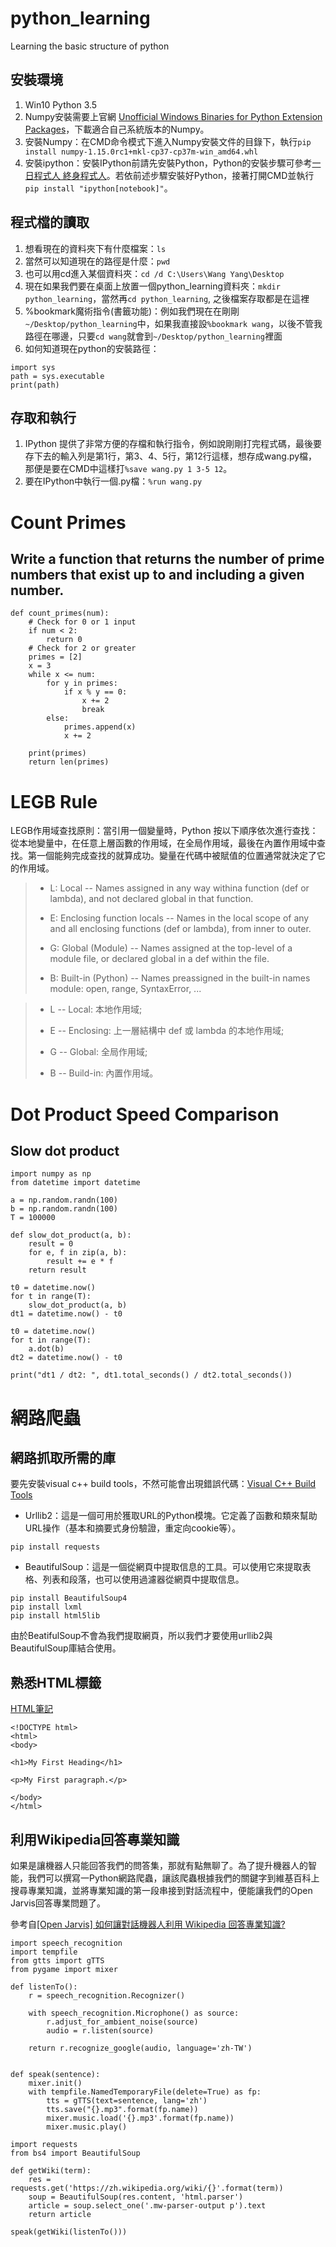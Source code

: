 # python_learning
Learning the basic structure of python

## 安裝環境

1. Win10 Python 3.5
2. Numpy安裝需要上官網 [Unofficial Windows Binaries for Python Extension Packages](https://pypi.python.org/pypi/numpy)，下載適合自己系統版本的Numpy。
3. 安裝Numpy：在CMD命令模式下進入Numpy安裝文件的目錄下，執行`pip install numpy-1.15.0rc1+mkl-cp37-cp37m-win_amd64.whl`
4. 安裝ipython：安裝IPython前請先安裝Python，Python的安裝步驟可參考[一日程式人 終身程式人](http://pg-code.blogspot.com/2014/10/python.html)。若依前述步驟安裝好Python，接著打開CMD並執行`pip install "ipython[notebook]"`。

## 程式檔的讀取

1. 想看現在的資料夾下有什麼檔案：`ls`
2. 當然可以知道現在的路徑是什麼：`pwd`
3. 也可以用cd進入某個資料夾：`cd /d C:\Users\Wang Yang\Desktop`
4. 現在如果我們要在桌面上放置一個python_learning資料夾：`mkdir python_learning`，當然再`cd python_learning`, 之後檔案存取都是在這裡
5. %bookmark魔術指令(書籤功能)：例如我們現在在剛剛`~/Desktop/python_learning`中，如果我直接設`%bookmark wang`，以後不管我路徑在哪邊，只要`cd wang`就會到`~/Desktop/python_learning`裡面
6. 如何知道現在python的安裝路徑：

```
import sys
path = sys.executable
print(path)
```

## 存取和執行

1. IPython 提供了非常方便的存檔和執行指令，例如說剛剛打完程式碼，最後要存下去的輸入列是第1行，第3、4、5行，第12行這樣，想存成wang.py檔，那便是要在CMD中這樣打`%save wang.py 1 3-5 12`。
2. 要在IPython中執行一個.py檔：`%run wang.py`

# Count Primes

## Write a function that returns the number of prime numbers that exist up to and including a given number.

```
def count_primes(num):
	# Check for 0 or 1 input
	if num < 2:
		return 0
	# Check for 2 or greater
	primes = [2]
	x = 3
	while x <= num:
		for y in primes:
			if x % y == 0:
				x += 2
				break
		else:
			primes.append(x)
			x += 2
			
	print(primes)
	return len(primes)
```

# LEGB Rule

LEGB作用域查找原則：當引用一個變量時，Python 按以下順序依次進行查找：從本地變量中，在任意上層函數的作用域，在全局作用域，最後在內置作用域中查找。第一個能夠完成查找的就算成功。變量在代碼中被賦值的位置通常就決定了它的作用域。

>* L: Local -- Names assigned in any way withina function (def or lambda), and not declared global in that function.
>
>* E: Enclosing function locals -- Names in the local scope of any and all enclosing functions (def or lambda), from inner to outer.
>
>* G: Global (Module) -- Names assigned at the top-level of a module file, or declared global in a def within the file.
>
>* B: Built-in (Python) -- Names preassigned in the built-in names module: open, range, SyntaxError, ...

>* L -- Local: 本地作用域;
>
>* E -- Enclosing: 上一層結構中 def 或 lambda 的本地作用域;
>
>* G -- Global: 全局作用域;
>
>* B -- Build-in: 內置作用域。

# Dot Product Speed Comparison

## Slow dot product

```
import numpy as np
from datetime import datetime

a = np.random.randn(100)
b = np.random.randn(100)
T = 100000

def slow_dot_product(a, b):
	result = 0
	for e, f in zip(a, b):
		result += e * f
	return result

t0 = datetime.now()
for t in range(T):
	slow_dot_product(a, b)
dt1 = datetime.now() - t0

t0 = datetime.now()
for t in range(T):
	a.dot(b)
dt2 = datetime.now() - t0

print("dt1 / dt2: ", dt1.total_seconds() / dt2.total_seconds())
```

# 網路爬蟲

## 網路抓取所需的庫

要先安裝visual c++ build tools，不然可能會出現錯誤代碼：[Visual C++ Build Tools](https://visualstudio.microsoft.com/visual-cpp-build-tools/)

* Urllib2：這是一個可用於獲取URL的Python模塊。它定義了函數和類來幫助URL操作（基本和摘要式身份驗證，重定向cookie等）。
```
pip install requests
```
* BeautifulSoup：這是一個從網頁中提取信息的工具。可以使用它來提取表格、列表和段落，也可以使用過濾器從網頁中提取信息。
```
pip install BeautifulSoup4
pip install lxml
pip install html5lib
```

由於BeatifulSoup不會為我們提取網頁，所以我們才要使用urllib2與BeautifulSoup庫結合使用。

## 熟悉HTML標籤

[HTML筆記](https://kknews.cc/tech/b2kjya6.html)

```
<!DOCTYPE html>
<html>
<body>

<h1>My First Heading</h1>

<p>My First paragraph.</p>

</body>
</html>
```

## 利用Wikipedia回答專業知識

如果是讓機器人只能回答我們的問答集，那就有點無聊了。為了提升機器人的智能，我們可以撰寫一Python網路爬蟲，讓該爬蟲根據我們的關鍵字到維基百科上搜尋專業知識，並將專業知識的第一段串接到對話流程中，便能讓我們的Open Jarvis回答專業問題了。

參考自[[Open Jarvis] 如何讓對話機器人利用 Wikipedia 回答專業知識?](https://www.youtube.com/watch?v=T5UIySP9Owc&feature=youtu.be)

```
import speech_recognition
import tempfile
from gtts import gTTS
from pygame import mixer 

def listenTo():
    r = speech_recognition.Recognizer()

    with speech_recognition.Microphone() as source:
        r.adjust_for_ambient_noise(source)
        audio = r.listen(source)

    return r.recognize_google(audio, language='zh-TW')


def speak(sentence):
    mixer.init()
    with tempfile.NamedTemporaryFile(delete=True) as fp:
        tts = gTTS(text=sentence, lang='zh')
        tts.save("{}.mp3".format(fp.name))
        mixer.music.load('{}.mp3'.format(fp.name))
        mixer.music.play()

import requests
from bs4 import BeautifulSoup

def getWiki(term):
    res = requests.get('https://zh.wikipedia.org/wiki/{}'.format(term))
    soup = BeautifulSoup(res.content, 'html.parser')
    article = soup.select_one('.mw-parser-output p').text
    return article
    
speak(getWiki(listenTo()))
```

